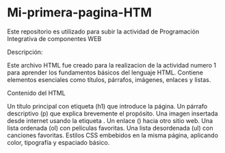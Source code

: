 # Mi-primera-pagina-HTM

Este repositorio es utilizado para subir la actividad de Programación Integrativa de componentes WEB

Descripción:

Este archivo HTML fue creado para la realizacion de la actividad numero 1 para aprender los fundamentos básicos del lenguaje HTML. Contiene elementos esenciales como títulos, párrafos, imágenes, enlaces y listas.

Contenido del HTML

Un título principal con etiqueta (h1) que introduce la página.
Un párrafo descriptivo (p) que explica brevemente el propósito.
Una imagen insertada desde internet usando la etiqueta <img>.
Un enlace (<a>) hacia otro sitio web.
Una lista ordenada (ol) con películas favoritas.
Una lista desordenada (ul) con canciones favoritas.
Estilos CSS embebidos en la misma página, aplicando color, tipografía y espaciado básico.
